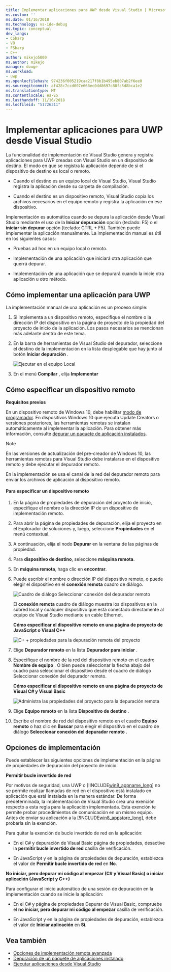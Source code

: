 ```yaml
---
title: Implementar aplicaciones para UWP desde Visual Studio | Microsoft Docs
ms.custom: ''
ms.date: 01/16/2018
ms.technology: vs-ide-debug
ms.topic: conceptual
dev_langs:
- CSharp
- VB
- FSharp
- C++
author: mikejo5000
ms.author: mikejo
manager: douge
ms.workload:
- uwp
ms.openlocfilehash: 974236f005219caa217f8b1b495eb807ab2f6ee0
ms.sourcegitcommit: af428c7ccd007e668ec0dd8697c88fc5d8bca1e2
ms.translationtype: MT
ms.contentlocale: es-ES
ms.lasthandoff: 11/16/2018
ms.locfileid: "51726311"
---
```

# <a name="deploy-uwp-apps-from-visual-studio"></a>Implementar aplicaciones para UWP desde Visual Studio

La funcionalidad de implementación de Visual Studio genera y registra aplicaciones para UWP creadas con Visual Studio en un dispositivo de destino. El modo en que se registra la aplicación depende de si el dispositivo de destino es local o remoto.

- Cuando el destino es un equipo local de Visual Studio, Visual Studio registra la aplicación desde su carpeta de compilación.

- Cuando el destino es un dispositivo remoto, Visual Studio copia los archivos necesarios en el equipo remoto y registra la aplicación en ese dispositivo.

Implementación es automática cuando se depura la aplicación desde Visual Studio mediante el uso de la **Iniciar depuración** opción (teclado: F5) o el **iniciar sin depurar** opción (teclado: CTRL + F5). También puede implementar la aplicación manualmente. La implementación manual es útil en los siguientes casos:

- Pruebas ad hoc en un equipo local o remoto.

- Implementación de una aplicación que iniciará otra aplicación que querrá depurar.

- Implementación de una aplicación que se depurará cuando la inicie otra aplicación u otro método.

##  <a name="BKMK_How_to_deploy_a_Windows_Store_app"></a> Cómo implementar una aplicación para UWP
 La implementación manual de una aplicación es un proceso simple:

1.  Si implementa a un dispositivo remoto, especifique el nombre o la dirección IP del dispositivo en la página de proyecto de la propiedad del proyecto de inicio de la aplicación. Los pasos necesarios se mencionan más adelante dentro de este tema.

2.  En la barra de herramientas de Visual Studio del depurador, seleccione el destino de la implementación en la lista desplegable que hay junto al botón **Iniciar depuración** .

     ![Ejecutar en el equipo Local](../debugger/media/vsrun_f5_local.png "VSRUN_F5_Local")

3.  En el menú **Compilar** , elija **Implementar**

##  <a name="BKMK_How_to_specify_a_remote_device"></a> Cómo especificar un dispositivo remoto

**Requisitos previos**

En un dispositivo remoto de Windows 10, debe habilitar [modo de programador](/windows/uwp/get-started/enable-your-device-for-development). En dispositivos Windows 10 que ejecuta Update Creators o versiones posteriores, las herramientas remotas se instalan automáticamente al implementar la aplicación. Para obtener más información, consulte [depurar un paquete de aplicación instalados](../debugger/debug-installed-app-package.md).

> [!NOTE]
> En las versiones de actualización del pre-creador de Windows 10, las herramientas remotas para Visual Studio debe instalarse en el dispositivo remoto y debe ejecutar el depurador remoto.

En la implementación se usa el canal de la red del depurador remoto para enviar los archivos de aplicación al dispositivo remoto.

#### <a name="to-specify-a-remote-device"></a>Para especificar un dispositivo remoto

1. En la página de propiedades de depuración del proyecto de inicio, especifique el nombre o la dirección IP de un dispositivo de implementación remoto.

2. Para abrir la página de propiedades de depuración, elija el proyecto en el Explorador de soluciones y, luego, seleccione **Propiedades** en el menú contextual.

3. A continuación, elija el nodo **Depurar** en la ventana de las páginas de propiedad.

4. Para **dispositivo de destino**, seleccione **máquina remota**.

5. En **máquina remota**, haga clic en **encontrar**.

6. Puede escribir el nombre o dirección IP del dispositivo remoto, o puede elegir el dispositivo en el **conexión remota** cuadro de diálogo.

    ![Cuadro de diálogo Seleccionar conexión del depurador remoto](../debugger/media/vsrun_selectremotedebuggerdlg.png "VSRUN_SelectRemoteDebuggerDlg")

    El **conexión remota** cuadro de diálogo muestra los dispositivos en la subred local y cualquier dispositivo que está conectado directamente al equipo de Visual Studio mediante un cable Ethernet.

   **Cómo especificar el dispositivo remoto en una página de proyecto de JavaScript o Visual C++**

   ![C&#43; &#43; propiedades para la depuración remota del proyecto](../debugger/media/vsrun_cpp_projprop_remote.png "VSRUN_CPP_ProjProp_Remote")

7. Elige **Depurador remoto** en la lista **Depurador para iniciar** .

8. Especifique el nombre de la red del dispositivo remoto en el cuadro **Nombre de equipo** . O bien puede seleccionar la flecha abajo del cuadro para seleccionar el dispositivo desde el cuadro de diálogo Seleccionar conexión del depurador remoto.

   **Cómo especificar el dispositivo remoto en una página de proyecto de Visual C# y Visual Basic**

   ![Administra las propiedades del proyecto para la depuración remota](../debugger/media/vsrun_managed_projprop_remote.png "VSRUN_Managed_ProjProp_Remote")

9. Elige **Equipo remoto** en la lista **Dispositivo de destino** .

10. Escribe el nombre de red del dispositivo remoto en el cuadro **Equipo remoto** o haz clic en **Buscar** para elegir el dispositivo en el cuadro de diálogo **Seleccionar conexión del depurador remoto** .

##  <a name="BKMK_Deployment_options"></a> Opciones de implementación

Puede establecer las siguientes opciones de implementación en la página de propiedades de depuración del proyecto de inicio.

**Permitir bucle invertido de red**

Por motivos de seguridad, una UWP o [!INCLUDE[win8_appname_long](../debugger/includes/win8_appname_long_md.md)] no se permite realizar llamadas de red en el dispositivo está instalado en aplicación que está instalada en la manera estándar. De forma predeterminada, la implementación de Visual Studio crea una exención respecto a esta regla para la aplicación implementada. Esta exención te permite probar procedimientos de comunicación en un mismo equipo. Antes de enviar su aplicación a la [!INCLUDE[win8_appstore_long](../debugger/includes/win8_appstore_long_md.md)], debe probarla sin la exención.

Para quitar la exención de bucle invertido de red en la aplicación:

- En el C# y depuración de Visual Basic página de propiedades, desactive la **permitir bucle invertido de red** casilla de verificación.

- En JavaScript y en la página de propiedades de depuración, establezca el valor de **Permitir bucle invertido de red** en **No**.

**No iniciar, pero depurar mi código al empezar (C# y Visual Basic) o iniciar aplicación (JavaScript y C++)**

Para configurar el inicio automático de una sesión de depuración en la implementación cuando se inicie la aplicación:

- En el C# y página de propiedades Depurar de Visual Basic, compruebe el **no iniciar, pero depurar mi código al empezar** casilla de verificación.

- En JavaScript y en la página de propiedades de depuración, establezca el valor de **Iniciar aplicación** en **Sí**.

## <a name="see-also"></a>Vea también

- [Opciones de implementación remota avanzada](/windows/uwp/debug-test-perf/deploying-and-debugging-uwp-apps#advanced-remote-deployment-options)
- [Depuración de un paquete de aplicaciones instalado](../debugger/debug-installed-app-package.md)
- [Ejecutar aplicaciones desde Visual Studio](../debugger/run-store-apps-from-visual-studio.md)

